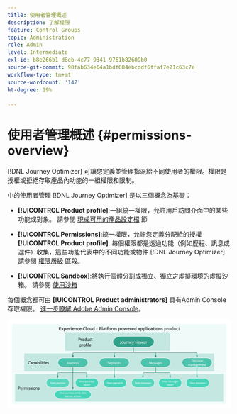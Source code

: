 ```yaml
---
title: 使用者管理概述
description: 了解權限
feature: Control Groups
topic: Administration
role: Admin
level: Intermediate
exl-id: b8e266b1-d8eb-4c77-9341-9761b82609b0
source-git-commit: 98fab634e64a1bdf084ebcddf6ffaf7e21c63c7e
workflow-type: tm+mt
source-wordcount: '147'
ht-degree: 19%

---
```


# 使用者管理概述 {#permissions-overview}

[!DNL Journey Optimizer] 可讓您定義並管理指派給不同使用者的權限。權限是授權或拒絕存取產品內功能的一組權限和限制。

中的使用者管理 [!DNL Journey Optimizer] 是以三個概念為基礎：

* **[!UICONTROL Product profile]**:一組統一權限，允許用戶訪問介面中的某些功能或對象。 請參閱 [現成可用的產品設定檔](ootb-product-profiles.md) 節

* **[!UICONTROL Permissions]**:統一權限，允許您定義分配給的授權 **[!UICONTROL Product profile]**. 每個權限都是透過功能（例如歷程、訊息或選件）收集，這些功能代表中的不同功能或物件 [!DNL Journey Optimizer]. 請參閱 [權限層級](high-low-permissions.md) 區段。

* **[!UICONTROL Sandbox]**:將執行個體分割成獨立、獨立之虛擬環境的虛擬沙箱。 請參閱 [使用沙箱](sandboxes.md)

每個概念都可由 **[!UICONTROL Product administrators]** 具有Admin Console存取權限。 [進一步瞭解 Adobe Admin Console](https://helpx.adobe.com/tw/enterprise/managing/user-guide.html)。

![](../assets/do-not-localize/permissions_2.png)
